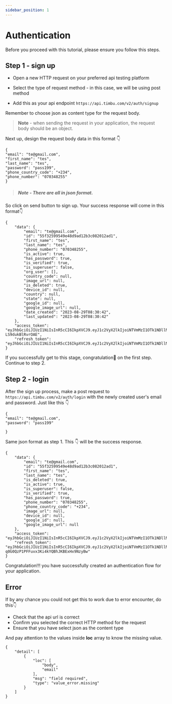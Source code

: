 ```yaml
---
sidebar_position: 1
---
```


# Authentication

Before you proceed with this tutorial, please ensure you follow this steps.

## **Step 1 - sign up**

- Open a new HTTP request on your preferred api testing platform

<!-- ![Create request](../../static/img/createpost.png) -->

- Select the type of request method - in this case, we will be using post method

<!-- ![Method](../../static/img/methodpost.png) -->

- Add this as your api endpoint `https://api.timbu.com/v2/auth/signup`

<!-- ![Raw field](../../static/img/rawpost.png) -->

<!-- Hope you are all good with the above setup? If not please go back and take your time. -->

<!-- #### The final version should look like this. -->

<!-- ![Json](../../static/img/jsonpost.png) -->

Remember to choose json as content type for the request body.

> **Note** - when sending the request in your application, the request body should be an object.

Next up, design the request body data in this format :point_down:

```
{
"email": "te@gmail.com",
"first_name": "tes",
"last_name": "tes",
"password": "pass199",
"phone_country_code": "+234",
"phone_number": "070348255"
}
```

> ##### Note - There are all in json format.

So click on send button to sign up. Your success response will come in this format:point_down:

```
{
    "data": {
        "email": "te@gmail.com",
        "id": "55f32599549e48d9ad12b3c082012ad1",
        "first_name": "tes",
        "last_name": "tes",
        "phone_number": "070348255",
        "is_active": true,
        "has_password": true,
        "is_verified": true,
        "is_superuser": false,
        "org_user": [],
        "country_code": null,
        "image_url": null,
        "is_deleted": true,
        "device_id": null,
        "country": null,
        "state": null,
        "google_id": null,
        "google_image_url": null,
        "date_created": "2023-08-29T08:30:42",
        "last_updated": "2023-08-29T08:30:42"
    },
    "access_token": "eyJhbGciOiJIUzI1NiIsInR5cCI6IkpXVCJ9.eyJ1c2VyX2lkIjoiNTVmMzI1OTk1NDllNDhkOWFkMTJiM2MwODIwMTJhZDEiLCJleHAiOjE2OTMyOTg3NDJ9.fvCDgF4GVsbCIyEZQenMA6NaDbw7-LS9dukBlRvrOAE",
    "refresh_token": "eyJhbGciOiJIUzI1NiIsInR5cCI6IkpXVCJ9.eyJ1c2VyX2lkIjoiNTVmMzI1OTk1NDllNDhkOWFkMTJiM2MwODIwMTJhZDEiLCJleHAiOjE3MDg4NDk4NDN9.le4vUwzU_Plfyqs7pkQYNnh7TJeP5PaQzUHGMUeez_s"
}

```

If you successfully get to this stage, congratulation:dancer: on the first step. Continue to step 2.

## **Step 2 - login**

After the sign up process, make a post request to `https://api.timbu.com/v2/auth/login` with the newly created user's email and password. Just like this :point_down:

```
{
"email": "te@gmail.com",
"password": "pass199"

}

```

Same json format as step 1. This :point_down: will be the success response.

```
{
    "data": {
        "email": "te@gmail.com",
        "id": "55f32599549e48d9ad12b3c082012ad1",
        "first_name": "tes",
        "last_name": "tes",
        "is_deleted": true,
        "is_active": true,
        "is_superuser": false,
        "is_verified": true,
        "has_password": true,
        "phone_number": "070348255",
        "phone_country_code": "+234",
        "image_url": null,
        "device_id": null,
        "google_id": null,
        "google_image_url": null
    },
    "access_token": "eyJhbGciOiJIUzI1NiIsInR5cCI6IkpXVCJ9.eyJ1c2VyX2lkIjoiNTVmMzI1OTk1NDllNDhkOWFkMTJiM2MwODIwMTJhZDEiLCJleHAiOjE2OTMyOTg4NjZ9.5gVMOOtyNOzyK98dtcyugLutKf9tQX3knL4D5MqsGt8",
    "refresh_token": "eyJhbGciOiJIUzI1NiIsInR5cCI6IkpXVCJ9.eyJ1c2VyX2lkIjoiNTVmMzI1OTk1NDllNDhkOWFkMTJiM2MwODIwMTJhZDEiLCJleHAiOjE3MDg4NDk5NjZ9.b8qorG-q0G0QzP1PFFuvx3Ki4kYQBhJKBExHx9NzyBw"
}

```

Congratulation!!! you have successfully created an authentication flow for your application.

## Error

If by any chance you could not get this to work due to error encounter, do this:point_down:

- Check that the api url is correct
- Confirm you selected the correct HTTP method for the request
- Ensure that you have select json as the content type

And pay attention to the values inside **loc** array to know the missing value.

```
{
    "detail": [
        {
            "loc": [
                "body",
                "email"
            ],
            "msg": "field required",
            "type": "value_error.missing"
        }
    ]
}

```

